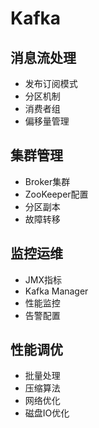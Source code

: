 # Kafka

## 消息流处理
- 发布订阅模式
- 分区机制
- 消费者组
- 偏移量管理

## 集群管理
- Broker集群
- ZooKeeper配置
- 分区副本
- 故障转移

## 监控运维
- JMX指标
- Kafka Manager
- 性能监控
- 告警配置

## 性能调优
- 批量处理
- 压缩算法
- 网络优化
- 磁盘IO优化 